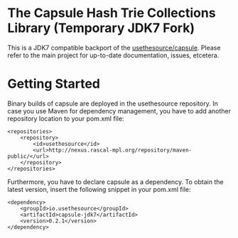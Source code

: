 # The Capsule Hash Trie Collections Library (Temporary JDK7 Fork)

This is a JDK7 compatible backport of the [usethesource/capsule](https://github.com/usethesource/capsule). Please refer to the main project for up-to-date documentation, issues, etcetera.


# Getting Started

Binary builds of capsule are deployed in the usethesource repository. In case you use Maven for dependency management, you have to add another repository location to your pom.xml file:

```
<repositories>
	<repository>
		<id>usethesource</id>
		<url>http://nexus.rascal-mpl.org/repository/maven-public/</url>
	</repository>
</repositories>
```

Furthermore, you have to declare capsule as a dependency. To obtain the latest version, insert the following snippet in your pom.xml file:

```
<dependency>
	<groupId>io.usethesource</groupId>
	<artifactId>capsule-jdk7</artifactId>
	<version>0.2.1</version>
</dependency>
```
